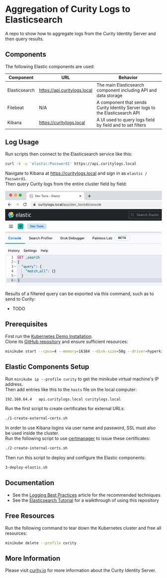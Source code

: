 # Aggregation of Curity Logs to Elasticsearch

A repo to show how to aggregate logs from the Curity Identity Server and then query results.

## Components

The following Elastic components are used:

| Component | URL | Behavior |
| --------- | --- | -------- |
| Elasticsearch | https://api.curitylogs.local | The main Elasticsearch component including API and data storage |
| Filebeat | N/A | A component that sends Curity Identity Server logs to the Elasticsearch API |
| Kibana | https://curitylogs.local | A UI used to query logs field by field and to set filters |

## Log Usage

Run scripts then connect to the Elasticsearch service like this:

```bash
curl -k -u 'elastic:Password1' https://api.curitylogs.local
```

Navigate to Kibana at https://curitylogs.local and sign in as `elastic / Password1`.\
Then query Curity logs from the entire cluster field by field:

![Dev Tools](/images/devtools.png)

Results of a filtered query can be exported via this command, such as to send to Curity:

- TODO

## Prerequisites

First run the [Kubernetes Demo Installation](https://curity.io/resources/learn/kubernetes-demo-installation/).\
Clone its [GitHub repository](https://github.com/curityio/kubernetes-quick-start) and ensure sufficient resources:

```bash
minikube start --cpus=4 --memory=16384 --disk-size=50g --driver=hyperkit --profile curity
```

## Elastic Components Setup

Run `minikube ip --profile curity` to get the minikube virtual machine's IP address.\
Then add entries like this to the `hosts` file on the local computer:

```bash
192.168.64.4   api.curitylogs.local curitylogs.local
```

Run the first script to create certificates for external URLs:

```bash
./1-create-external-certs.sh
```

In order to use Kibana logins via user name and password, SSL must also be used inside the cluster.\
Run the following script to use [certmanager](https://cert-manager.io/docs/) to issue these certificates:

```bash
./2-create-internal-certs.sh
```

Then run this script to deploy and configure the Elastic components:

```bash
3-deploy-elastic.sh
```

## Documentation

- See the [Logging Best Practices](https://curity.io/resources/learn/authenticate-with-google-authenticator/) article for the recommended techniques
- See the [Elasticsearch Tutorial](https://curity.io/resources/learn/elasticsearch-tutorial/) for a walkthrough of using this repository

## Free Resources

Run the following command to tear down the Kubernetes cluster and free all resources:

```bash
minikube delete --profile curity
```

## More Information

Please visit [curity.io](https://curity.io/) for more information about the Curity Identity Server.
